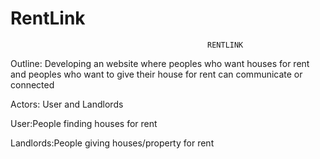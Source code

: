 # RentLink

                                                RENTLINK


Outline: Developing an website where peoples who want houses for rent and peoples who want to give their house for rent can communicate or connected


Actors: User and Landlords

User:People finding houses for rent

Landlords:People giving houses/property for rent




